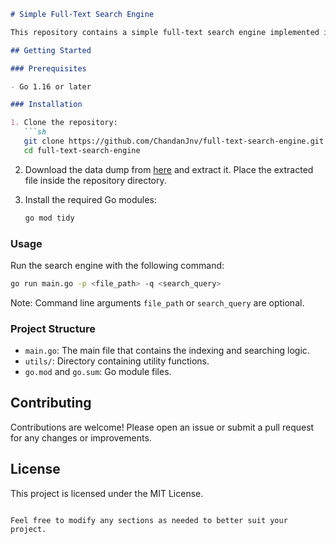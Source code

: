 ```markdown
# Simple Full-Text Search Engine

This repository contains a simple full-text search engine implemented in Go.

## Getting Started

### Prerequisites

- Go 1.16 or later

### Installation

1. Clone the repository:
   ```sh
   git clone https://github.com/ChandanJnv/full-text-search-engine.git
   cd full-text-search-engine
   ```

2. Download the data dump from [here](https://dumps.wikimedia.org/enwiki/latest/enwiki-latest-abstract1.xml.gz) and extract it. Place the extracted file inside the repository directory.

3. Install the required Go modules:
   ```sh
   go mod tidy
   ```

### Usage

Run the search engine with the following command:
   ```sh
   go run main.go -p <file_path> -q <search_query>
   ```
Note: Command line arguments `file_path` or `search_query` are optional.

### Project Structure

- `main.go`: The main file that contains the indexing and searching logic.
- `utils/`: Directory containing utility functions.
- `go.mod` and `go.sum`: Go module files.

## Contributing

Contributions are welcome! Please open an issue or submit a pull request for any changes or improvements.

## License

This project is licensed under the MIT License.
```

Feel free to modify any sections as needed to better suit your project.